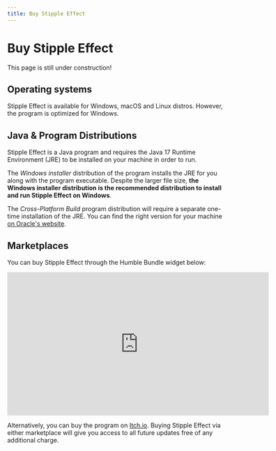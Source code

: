 ```yaml
---
title: Buy Stipple Effect
---
```

# Buy Stipple Effect

<!-- TODO -->

This page is still under construction!

## Operating systems

Stipple Effect is available for Windows, macOS and Linux distros. However, the program is optimized for Windows.

## Java & Program Distributions

Stipple Effect is a Java program and requires the Java 17 Runtime Environment (JRE) to be installed on your machine in order to run.

The *Windows installer* distribution of the program installs the JRE for you along with the program executable. Despite the larger file size, **the Windows installer distribution is the recommended distribution to install and run Stipple Effect on Windows**.

The *Cross-Platform Build* program distribution will require a separate one-time installation of the JRE. You can find the right version for your machine [on Oracle's website]().

## Marketplaces

You can buy Stipple Effect through the Humble Bundle widget below:

<div class="text-center">
    <iframe src="https://www.humblebundle.com/widget/v2/product/stipple-effect/VYGLVvGJGo?theme=dark" width="600" height="329" style="border: none;" scrolling="no" frameborder="0"></iframe>
</div>

Alternatively, you can buy the program on [Itch.io](https://flinkerflitzer.itch.io/stipple-effect). Buying Stipple Effect via either marketplace will give you access to all future updates free of any additional charge.
